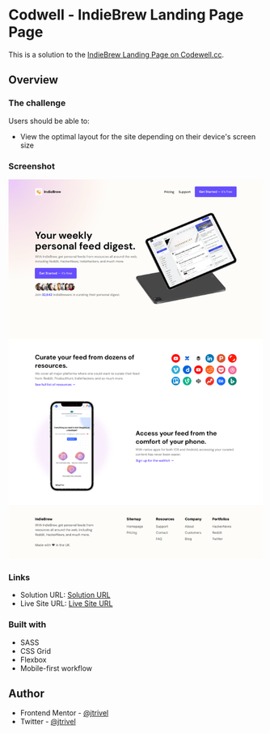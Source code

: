 # Codwell - IndieBrew Landing Page Page

This is a solution to the [IndieBrew Landing Page on Codewell.cc](https://www.codewell.cc/challenges/indiebrew-landing-page--608aca51650dff001599e8f9).

## Overview

### The challenge

Users should be able to:

- View the optimal layout for the site depending on their device's screen size

### Screenshot

![Design preview for the IndieBrew Landing Page Page challenge](./design/desktopview.png)

### Links

- Solution URL: [Solution URL](https://www.codewell.cc/challenges/timenow-landing-page--608d9a7d747bad001532bd70/solution/61dfa54c6da8ba3fac6b02e9)
- Live Site URL: [Live Site URL](https://codwell-timenow-landing-page-challenge.netlify.app/)

### Built with
- SASS
- CSS Grid
- Flexbox
- Mobile-first workflow

## Author
- Frontend Mentor - [@jtrivel](https://www.frontendmentor.io/profile/jtrivel)
- Twitter - [@jtrivel](https://www.twitter.com/jtrivel)
